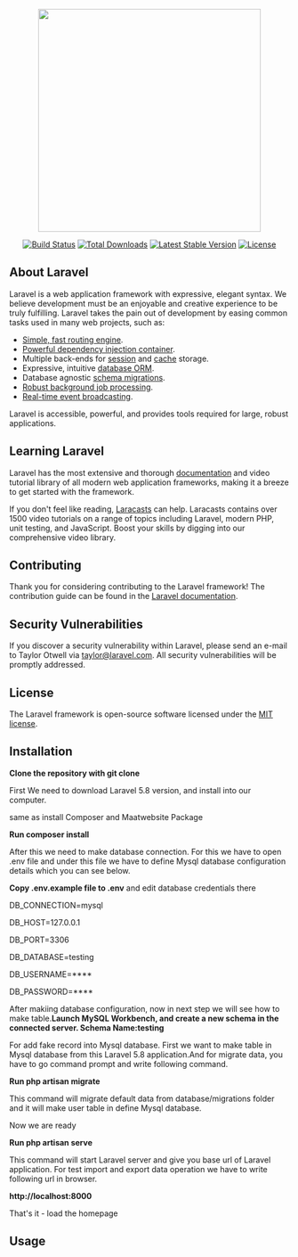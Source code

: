 <p align="center"><img src="https://res.cloudinary.com/dtfbvvkyp/image/upload/v1566331377/laravel-logolockup-cmyk-red.svg" width="400"></p>

<p align="center">
<a href="https://travis-ci.org/laravel/framework"><img src="https://travis-ci.org/laravel/framework.svg" alt="Build Status"></a>
<a href="https://packagist.org/packages/laravel/framework"><img src="https://poser.pugx.org/laravel/framework/d/total.svg" alt="Total Downloads"></a>
<a href="https://packagist.org/packages/laravel/framework"><img src="https://poser.pugx.org/laravel/framework/v/stable.svg" alt="Latest Stable Version"></a>
<a href="https://packagist.org/packages/laravel/framework"><img src="https://poser.pugx.org/laravel/framework/license.svg" alt="License"></a>
</p>

## About Laravel

Laravel is a web application framework with expressive, elegant syntax. We believe development must be an enjoyable and creative experience to be truly fulfilling. Laravel takes the pain out of development by easing common tasks used in many web projects, such as:

- [Simple, fast routing engine](https://laravel.com/docs/routing).
- [Powerful dependency injection container](https://laravel.com/docs/container).
- Multiple back-ends for [session](https://laravel.com/docs/session) and [cache](https://laravel.com/docs/cache) storage.
- Expressive, intuitive [database ORM](https://laravel.com/docs/eloquent).
- Database agnostic [schema migrations](https://laravel.com/docs/migrations).
- [Robust background job processing](https://laravel.com/docs/queues).
- [Real-time event broadcasting](https://laravel.com/docs/broadcasting).

Laravel is accessible, powerful, and provides tools required for large, robust applications.

## Learning Laravel

Laravel has the most extensive and thorough [documentation](https://laravel.com/docs) and video tutorial library of all modern web application frameworks, making it a breeze to get started with the framework.

If you don't feel like reading, [Laracasts](https://laracasts.com) can help. Laracasts contains over 1500 video tutorials on a range of topics including Laravel, modern PHP, unit testing, and JavaScript. Boost your skills by digging into our comprehensive video library.

## Contributing

Thank you for considering contributing to the Laravel framework! The contribution guide can be found in the [Laravel documentation](https://laravel.com/docs/contributions).

## Security Vulnerabilities

If you discover a security vulnerability within Laravel, please send an e-mail to Taylor Otwell via [taylor@laravel.com](mailto:taylor@laravel.com). All security vulnerabilities will be promptly addressed.

## License

The Laravel framework is open-source software licensed under the [MIT license](https://opensource.org/licenses/MIT).


## Installation
**Clone the repository with git clone**

First We need to download Laravel 5.8 version, and install into our computer.

same as install Composer and Maatwebsite Package 

**Run composer install**

After this we need to make database connection. For this we have to open .env file and under this file we have to define Mysql database configuration details which you can see below.

**Copy .env.example file to .env** and edit database credentials there

DB_CONNECTION=mysql

DB_HOST=127.0.0.1

DB_PORT=3306

DB_DATABASE=testing

DB_USERNAME=****

DB_PASSWORD=****

After makiing database configuration, now in next step we will see how to make table.**Launch MySQL Workbench, and create a new schema in the connected server. Schema Name:testing**

For add fake record into Mysql database. First we want to make table in Mysql database from this Laravel 5.8 application.And for migrate data, you have to go command prompt and write following command.

**Run php artisan migrate**

This command will migrate default data from database/migrations folder and it will make user table in define Mysql database.


Now we are ready

**Run php artisan serve**

This command will start Laravel server and give you base url of Laravel application. For test import and export data operation we have to write following url in browser.

**http://localhost:8000**

That's it - load the homepage

## Usage
